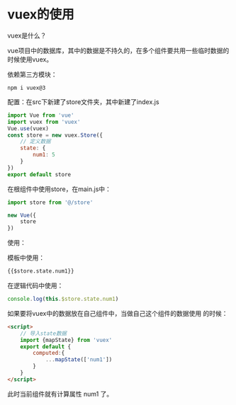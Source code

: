 # vuex的使用

vuex是什么？

vue项目中的数据库，其中的数据是不持久的，在多个组件要共用一些临时数据的时候使用vuex。

依赖第三方模块：

```shell
npm i vuex@3
```

配置：在src下新建了store文件夹，其中新建了index.js

```js
import Vue from 'vue'
import vuex from 'vuex'
Vue.use(vuex)
const store = new vuex.Store({
    // 定义数据
    state: {
        num1: 5
    }
})
export default store
```

在根组件中使用store，在main.js中：

```js
import store from '@/store'

new Vue({
    store
})
```

使用：

模板中使用：

```html
{{$store.state.num1}}
```

在逻辑代码中使用：

```js
console.log(this.$store.state.num1)
```

如果要将vuex中的数据放在自己组件中，当做自己这个组件的数据使用 的时候：

```html
<script>
    // 导入state数据
    import {mapState} from 'vuex'
    export default {
        computed:{
            ...mapState(['num1'])
        }
    }
</script>
```

此时当前组件就有计算属性 num1 了。